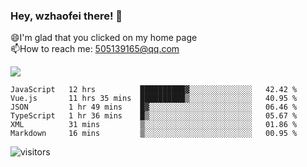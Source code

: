 ### Hey, wzhaofei there! 👋

😄I'm glad that you clicked on my home page<br>
📫How to reach me: 505139165@qq.com<br>

![](https://github-readme-stats.vercel.app/api?username=wang-zhaofei&show_icons=true)

<!--START_SECTION:waka-->

```text
JavaScript   12 hrs          ██████████▓░░░░░░░░░░░░░░   42.42 %
Vue.js       11 hrs 35 mins  ██████████▒░░░░░░░░░░░░░░   40.95 %
JSON         1 hr 49 mins    █▓░░░░░░░░░░░░░░░░░░░░░░░   06.46 %
TypeScript   1 hr 36 mins    █▒░░░░░░░░░░░░░░░░░░░░░░░   05.67 %
XML          31 mins         ▒░░░░░░░░░░░░░░░░░░░░░░░░   01.86 %
Markdown     16 mins         ▒░░░░░░░░░░░░░░░░░░░░░░░░   00.95 %
```

<!--END_SECTION:waka-->

![visitors](https://visitor-badge.glitch.me/badge?page_id=wzhaofei)


<!--
**wzhaofei/wzhaofei** is a ✨ _special_ ✨ repository because its `README.md` (this file) appears on your GitHub profile.

[<img align="right" width="50%" src="https://github-readme-stats.vercel.app/api?username=wzhaofei&show_icons=true">](https://metrics.lecoq.io/wzhaofei#gh-light-mode-only)

Here are some ideas to get you started:

- 🔭 I’m currently working on ...
- 🌱 I’m currently learning ...
- 👯 I’m looking to collaborate on ...
- 🤔 I’m looking for help with ...
- 💬 Ask me about ...
- 📫 How to reach me: ...
- 😄 Pronouns: ...
- ⚡ Fun fact: ...
-->
